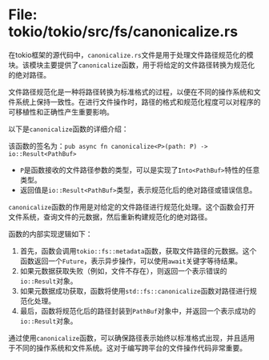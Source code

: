 # File: tokio/tokio/src/fs/canonicalize.rs

在tokio框架的源代码中，`canonicalize.rs`文件是用于处理文件路径规范化的模块。该模块主要提供了`canonicalize`函数，用于将给定的文件路径转换为规范化的绝对路径。

文件路径规范化是一种将路径转换为标准格式的过程，以便在不同的操作系统和文件系统上保持一致性。在进行文件操作时，路径的格式和规范化程度可以对程序的可移植性和正确性产生重要影响。

以下是`canonicalize`函数的详细介绍：

该函数的签名为：`pub async fn canonicalize<P>(path: P) -> io::Result<PathBuf>`
- `P`是函数接收的文件路径参数的类型，可以是实现了`Into<PathBuf>`特性的任意类型。
- 返回值是`io::Result<PathBuf>`类型，表示规范化后的绝对路径或错误信息。

`canonicalize`函数的作用是对给定的文件路径进行规范化处理。这个函数会打开文件系统，查询文件的元数据，然后重新构建规范化的绝对路径。

函数的内部实现逻辑如下：
1. 首先，函数会调用`tokio::fs::metadata`函数，获取文件路径的元数据。这个函数返回一个`Future`，表示异步操作，可以使用`await`关键字等待结果。
2. 如果元数据获取失败（例如，文件不存在），则返回一个表示错误的`io::Result`对象。
3. 如果元数据成功获取，函数将使用`std::fs::canonicalize`函数对路径进行规范化处理。
4. 最后，函数将规范化后的路径封装到`PathBuf`对象中，并返回一个表示成功的`io::Result`对象。

通过使用`canonicalize`函数，可以确保路径表示始终以标准格式出现，并且适用于不同的操作系统和文件系统。这对于编写跨平台的文件操作代码非常重要。


